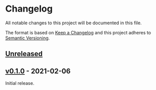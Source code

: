 # Changelog
All notable changes to this project will be documented in this file.

The format is based on [Keep a Changelog](http://keepachangelog.com/en/1.0.0/)
and this project adheres to [Semantic Versioning](http://semver.org/spec/v2.0.0.html).


## [Unreleased]

[Unreleased]: https://github.com/althonos/iocursor/compare/v1.0.0...HEAD


## [v0.1.0] - 2021-02-06

[v0.1.0]: https://github.com/althonos/iocursor/compare/f47f405...v0.1.0

Initial release.
